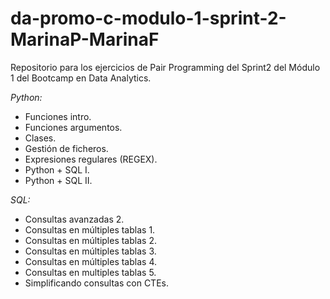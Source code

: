 # da-promo-c-modulo-1-sprint-2-MarinaP-MarinaF

Repositorio para los ejercicios de Pair Programming del Sprint2 del Módulo 1 del Bootcamp en Data Analytics.

*Python:*
- Funciones intro.
- Funciones argumentos.
- Clases.
- Gestión de ficheros.
- Expresiones regulares (REGEX).
- Python + SQL I.
- Python + SQL II.

*SQL:*
- Consultas avanzadas 2.
- Consultas en múltiples tablas 1.
- Consultas en múltiples tablas 2.
- Consultas en múltiples tablas 3.
- Consultas en múltiples tablas 4.
- Consultas en multiples tablas 5.
- Simplificando consultas con CTEs.
